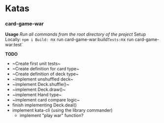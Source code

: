 # Katas

### card-game-war

**Usage**
_Run all commands from the root directory of the project_
Setup Locally: `npm i Build: `nx run card-game-war:build`Tests:`nx run card-game-war:test`

**TODO**

- ~Create first unit tests~
- ~Create definition for card type~
- ~Create definition of deck type~
- ~implement unshuffled deck~
- ~implement Deck.shuffle()~
- ~implement Deck.draw()~
- ~implement Hand type~
- ~implement card compare logic~
- finish implementing Deck.deal()
- implement kata-cli (using the library commander)
  - implement "play war" function?
